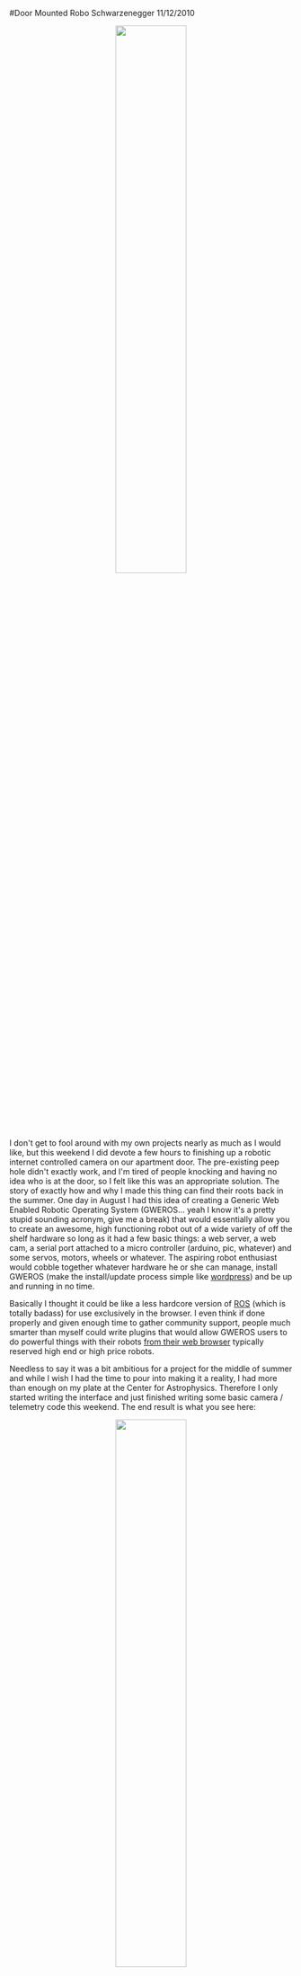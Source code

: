 #Door Mounted Robo Schwarzenegger
11/12/2010

<center>
<img src="{{wr}}static/img/old/downsize_4-225x300.jpg" class="thumbnail" width="50%">
</center>
<br>

I don't get to fool around with my own projects nearly as much as I would like, but this weekend I did devote a few hours to finishing up a robotic internet controlled camera on our apartment door. The pre-existing peep hole didn't exactly work, and I'm tired of people knocking and having no idea who is at the door, so I felt like this was an appropriate solution. The story of exactly how and why I made this thing can find their roots back in the summer. One day in August I had this idea of creating a Generic Web Enabled Robotic Operating System (GWEROS... yeah I know it's a pretty stupid sounding acronym, give me a break) that would essentially allow you to create an awesome, high functioning robot out of a wide variety of off the shelf hardware so long as it had a few basic things: a web server, a web cam, a serial port attached to a micro controller (arduino, pic, whatever) and some servos, motors, wheels or whatever. The aspiring robot enthusiast would cobble together whatever hardware he or she can manage, install GWEROS (make the install/update process simple like [wordpress](http://codex.wordpress.org/Installing_WordPress)) and be up and running in no time.

Basically I thought it could be like a less hardcore version of [ROS](http://www.ros.org/wiki/) (which is totally badass) for use exclusively in the browser. I even think if done properly and given enough time to gather community support, people much smarter than myself could write plugins that would allow GWEROS users to do powerful things with their robots [from their web browser](http://mjpg-streamer.svn.sourceforge.net/viewvc/mjpg-streamer/mjpg-streamer/www/javascript_motiondetection.html?revision=83&view=markup&pathrev=83) typically reserved high end or high price robots.

Needless to say it was a bit ambitious for a project for the middle of summer and while I wish I had the time to pour into making it a reality, I had more than enough on my plate at the Center for Astrophysics. Therefore I only started writing the interface and just finished writing some basic camera / telemetry code this weekend. The end result is what you see here:


<center>

<img class="thumbnail" width="50%" src="{{wr}}static/img/old/downsize_2-150x150.jpg">
<img class="thumbnail" width="50%" src="{{wr}}static/img/old/downsize-150x150.jpg">
<img class="thumbnail" width="50%" src="{{wr}}static/img/old/downsize_3-150x150.jpg">
<img class="thumbnail" width="50%" src="{{wr}}static/img/old/Screenshot-150x150.png">

</center>

The best part about it? Nobody even knows it's there because it is disguised as Arnold Schwarzenegger.
